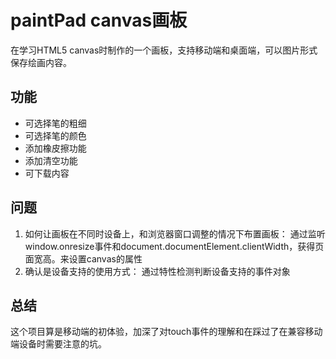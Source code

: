 # paintPad canvas画板

在学习HTML5 canvas时制作的一个画板，支持移动端和桌面端，可以图片形式保存绘画内容。

## 功能
 - 可选择笔的粗细
 - 可选择笔的颜色
 - 添加橡皮擦功能
 - 添加清空功能
 - 可下载内容

 ## 问题
1. 如何让画板在不同时设备上，和浏览器窗口调整的情况下布置画板：
通过监听window.onresize事件和document.documentElement.clientWidth，获得页面宽高。来设置canvas的属性
2. 确认是设备支持的使用方式：
通过特性检测判断设备支持的事件对象

## 总结
这个项目算是移动端的初体验，加深了对touch事件的理解和在踩过了在兼容移动端设备时需要注意的坑。
